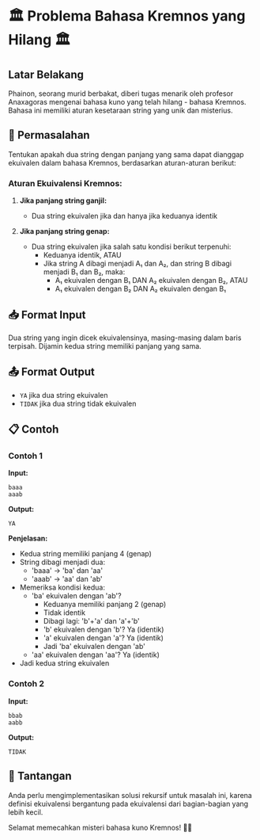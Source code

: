 # 🏛️ Problema Bahasa Kremnos yang Hilang 🏛️

## Latar Belakang

Phainon, seorang murid berbakat, diberi tugas menarik oleh profesor Anaxagoras mengenai bahasa kuno yang telah hilang - bahasa Kremnos. Bahasa ini memiliki aturan kesetaraan string yang unik dan misterius.

## 🧩 Permasalahan

Tentukan apakah dua string dengan panjang yang sama dapat dianggap ekuivalen dalam bahasa Kremnos, berdasarkan aturan-aturan berikut:

### Aturan Ekuivalensi Kremnos:

1. **Jika panjang string ganjil:**
   - Dua string ekuivalen jika dan hanya jika keduanya identik

2. **Jika panjang string genap:**
   - Dua string ekuivalen jika salah satu kondisi berikut terpenuhi:
     - Keduanya identik, ATAU
     - Jika string A dibagi menjadi A₁ dan A₂, dan string B dibagi menjadi B₁ dan B₂, maka:
       - A₁ ekuivalen dengan B₁ DAN A₂ ekuivalen dengan B₂, ATAU
       - A₁ ekuivalen dengan B₂ DAN A₂ ekuivalen dengan B₁

## 📥 Format Input

Dua string yang ingin dicek ekuivalensinya, masing-masing dalam baris terpisah. Dijamin kedua string memiliki panjang yang sama.

## 📤 Format Output

- `YA` jika dua string ekuivalen
- `TIDAK` jika dua string tidak ekuivalen

## 📋 Contoh

### Contoh 1

**Input:**
```
baaa
aaab
```

**Output:**
```
YA
```

**Penjelasan:**
- Kedua string memiliki panjang 4 (genap)
- String dibagi menjadi dua:
  - 'baaa' → 'ba' dan 'aa'
  - 'aaab' → 'aa' dan 'ab'
- Memeriksa kondisi kedua:
  - 'ba' ekuivalen dengan 'ab'? 
    - Keduanya memiliki panjang 2 (genap)
    - Tidak identik
    - Dibagi lagi: 'b'+'a' dan 'a'+'b'
    - 'b' ekuivalen dengan 'b'? Ya (identik)
    - 'a' ekuivalen dengan 'a'? Ya (identik)
    - Jadi 'ba' ekuivalen dengan 'ab'
  - 'aa' ekuivalen dengan 'aa'? Ya (identik)
- Jadi kedua string ekuivalen

### Contoh 2

**Input:**
```
bbab
aabb
```

**Output:**
```
TIDAK
```

## 🧠 Tantangan

Anda perlu mengimplementasikan solusi rekursif untuk masalah ini, karena definisi ekuivalensi bergantung pada ekuivalensi dari bagian-bagian yang lebih kecil.

Selamat memecahkan misteri bahasa kuno Kremnos! 🏺📜